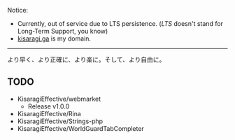 Notice:
- Currently, out of service due to LTS persistence. (*LTS* doesn't stand for Long-Term Support, you know)
- [kisaragi.ga](https://kisaragi.ga) is my domain.

----

より早く、より正確に、より楽に。そして、より自由に。

## TODO
- KisaragiEffective/webmarket
  - Release v1.0.0
- KisaragiEffective/Rina
- KisaragiEffective/Strings-php
- KisaragiEffective/WorldGuardTabCompleter
